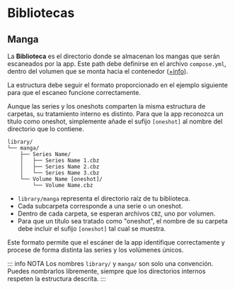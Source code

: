 # Bibliotecas

## Manga

La **Biblioteca** es el directorio donde se almacenan los mangas que serán escaneados por la app. Este path debe definirse en el archivo `compose.yml`, dentro del volumen que se monta hacia el contenedor ([+info](/guia/instalacion.md)).

La estructura debe seguir el formato proporcionado en el ejemplo siguiente para que el escaneo funcione correctamente.

Aunque las series y los oneshots comparten la misma estructura de carpetas, su tratamiento interno es distinto. Para que la app reconozca un título como oneshot, simplemente añade el sufijo `[oneshot]` al nombre del directorio que lo contiene.

```
library/
└── manga/
    ├── Series Name/
    │   ├── Series Name 1.cbz
    │   ├── Series Name 2.cbz
    │   └── Series Name 3.cbz
    └── Volume Name [oneshot]/
        └── Volume Name.cbz
```

- `library/manga` representa el directorio raíz de tu biblioteca.
- Cada subcarpeta corresponde a una serie o un oneshot.
- Dentro de cada carpeta, se esperan archivos `CBZ`, uno por volumen.
- Para que un título sea tratado como "oneshot", el nombre de su carpeta debe incluir el sufijo `[oneshot]` tal cual se muestra.

Este formato permite que el escáner de la app identifique correctamente y procese de forma distinta las series y los volúmenes únicos.

::: info NOTA
Los nombres `library/` y `manga/` son solo una convención. Puedes nombrarlos libremente, siempre que los directorios internos respeten la estructura descrita.
:::
